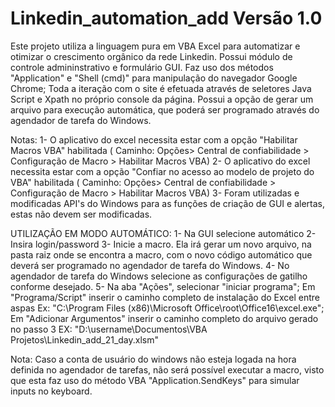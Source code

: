 # Linkedin_automation_add Versão 1.0
Este projeto utiliza a linguagem pura em VBA Excel para automatizar e otimizar o crescimento orgânico da rede Linkedin. Possui módulo de controle admininstrativo e formulário GUI. Faz uso dos métodos "Application" e "Shell (cmd)" para manipulação do navegador Google Chrome; Toda a iteração com o site é efetuada através de seletores Java Script e Xpath no próprio console da página. Possui a opção de gerar um arquivo para execução automática, que poderá ser programado através do agendador de tarefa do Windows.

Notas: 
1- O aplicativo do excel necessita estar com a opção "Habilitar Macros VBA" habilitada ( Caminho: Opções> Central de confiabilidade > Configuração de Macro > Habilitar Macros VBA)
2- O aplicativo do excel necessita estar com a opção "Confiar no acesso ao modelo de projeto do VBA" habilitada ( Caminho: Opções> Central de confiabilidade > Configuração de Macro > Habilitar Macros VBA)
3- Foram utilizadas e modificadas API's do Windows para as funções de criação de GUI e alertas, estas não devem ser modificadas.

UTILIZAÇÃO EM MODO AUTOMÁTICO: 
1- Na GUI selecione automático
2- Insira login/password
3- Inicie a macro. Ela irá gerar um novo arquivo, na pasta raiz onde se encontra a macro, com o novo código automático que deverá ser programado no agendador de tarefa do Windows. 
4- No agendador de tarefa do Windows selecione as configurações de gatilho conforme desejado.
5- Na aba "Ações", selecionar "iniciar programa"; Em "Programa/Script" inserir o caminho completo de instalação do Excel entre aspas Ex: "C:\Program Files (x86)\Microsoft Office\root\Office16\excel.exe"; Em "Adicionar Argumentos" inserir o caminho completo do arquivo gerado no passo 3 EX: "D:\username\Documentos\VBA Projetos\Linkedin_add_21_day.xlsm"

Nota: Caso a conta de usuário do windows não esteja logada na hora definida no agendador de tarefas, não será possível executar a macro, visto que esta faz uso do método VBA "Application.SendKeys" para simular inputs no keyboard.

